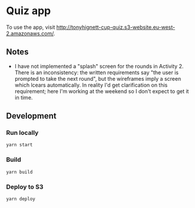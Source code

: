 # Quiz app

To use the app, visit http://tonyhignett-cup-quiz.s3-website.eu-west-2.amazonaws.com/.

## Notes

- I have not implemented a "splash" screen for the rounds in Activity 2. There is an inconsistency: the written requirements say "the user is prompted to take the next round", but the wireframes imply a screen which lcears automatically. In reality I'd get clarification on this requirement; here I'm working at the weekend so I don't expect to get it in time.

## Development

### Run locally

```yarn start```

### Build

```yarn build```

### Deploy to S3

```yarn deploy```